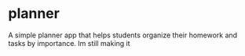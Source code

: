 # planner
A simple planner app that helps students organize their homework and tasks by importance. Im still making it
